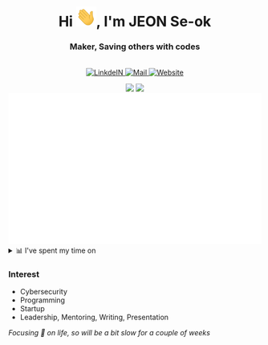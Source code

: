 ﻿<div align="center">
    <div class="brief intro">
        <h1>Hi <img src="https://raw.githubusercontent.com/ABSphreak/ABSphreak/master/gifs/Hi.gif" width="40px" />, I'm JEON Se-ok</h1>
        <h3>Maker, Saving others with codes</h3> </p>
    </div>
    <p class="contact me">
        <br/>
        <a href="https://linkedin.com/in/seokj">
            <img alt="LinkdeIN" width="35px" src="https://image.flaticon.com/icons/svg/2111/2111465.svg" />
        </a>
        <a href="mailto:s.jade.jeon@gmail.com">
            <img alt="Mail" width="35px" src="https://image.flaticon.com/icons/png/128/3388/3388212.png"/>
        </a>
        <a href="https://seokjeon.github.io">
            <img alt="Website" width="35px" src="https://image.flaticon.com/icons/png/512/2301/2301281.png" />
        </a>
    </p>
    <div class="github stats">
        <img width=48% src="https://github-readme-stats.vercel.app/api?username=seokjeon&show_icons=true">
        <img width=48% src="https://github-readme-stats.vercel.app/api/wakatime?username=seokjeon">
    </div>
</div>

<img src="https://github.com/seokjeon/seokjeon/blob/master/github-metrics.svg" alt="Metrics">

<br/>

<details>
    <summary>📊 I've spent my time on</summary>
    <img src="https://github-readme-stats.vercel.app/api/top-langs/?username=seokjeon&layout=compact">
</details>

### Interest
- Cybersecurity
- Programming
- Startup
- Leadership, Mentoring, Writing, Presentation

<!--START_SECTION:waka-->
<!--END_SECTION:waka-->

_Focusing 🎯 on life, so will be a bit slow for a couple of weeks_
